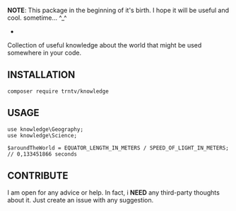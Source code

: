 **NOTE**: This package in the beginning of it's birth. I hope it will be useful and cool. sometime... ^_^

-

Collection of useful knowledge about the world that might be used somewhere in your code. 
## INSTALLATION
```
composer require trntv/knowledge
```

## USAGE
```
use knowledge\Geography;
use knowledge\Science;

$aroundTheWorld = EQUATOR_LENGTH_IN_METERS / SPEED_OF_LIGHT_IN_METERS; // 0,133451866 seconds
```


## CONTRIBUTE
I am open for any advice or help. In fact, i **NEED** any third-party thoughts about it. Just create an issue with any suggestion.
